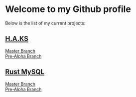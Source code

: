 # Welcome to my Github profile

Below is the list of my current projects:

## [H.A.KS](/HAKS/)
   [Master Branch](https://github.com/silent001/HAKS/tree/master)  
   [Pre-Alpha Branch](https://github.com/silent001/HAKS/tree/pre-alpha)  
   
## [Rust MySQL](/rust-mysql/)
   [Master Branch](https://github.com/silent001/rust-mysql/tree/master)  
   [Pre-Alpha Branch](https://github.com/silent001/rust-mysql/tree/staging)  
